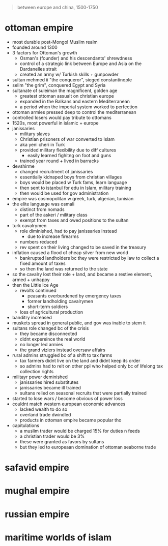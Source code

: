 > between europe and china, 1500-1750
# ottoman empire
* most durable post-Mongol Muslim realm
* founded around 1300
* 3 factors for Ottoman's growth
	* Osman's (founder) and his descendants' shrewdness
	* control of a strategic link between Europe and Asia on the Dardanelles strait
	* created an army w/ Turkish skills + gunpowder
* sultan mehmed ii "the conqueror", sieged constantinople
* selim "the grim", conquered Egypt and Syria
* sultanate of suleiman the magnificent, golden age
	* greatest ottoman assualt on christian europe
	* expanded in the Balkans and eastern Mediterranean
	* a period when the imperial system worked to perfection
* ottoman armies pressed deep to control the mediterranean
* controlled losers would pay tribute to ottomans
* 1520s, most powerful in islamic + europe
* janissaries
	* military slaves
	* Christian prisoners of war converted to Islam
	* aka yeni cheri in Turk
	* provided military flexibility due to diff cultures
		* easily learned fighitng on foot and guns
	* trained year round + lived in barracks
* devshirme
	* changed recruitment of janissaries
	* essentially kidnaped boys from christian villages
	* boys would be placed w Turk fams, learn language
	* then sent to istanbul for edu in Islam, military training
	* then would be used for gov administration
* empire was cosmopolitan w greek, turk, algerian, tunisian
* the elite language was osmali
	* distinct from nomads
	* part of the askeri / military class
	* exempt from taxes and owed positions to the sultan
* turk cavalrymen
	* role diminished, had to pay janissaries instead
		* due to increase firearms
	* numbers reduced
	* rev spent on their living changed to be saved in the treasury
* inflation caused a flood of cheap silver from new world
	* bankrupted landholders bc they were restricted by law to collect a fixed amount of taxes
	* so then the land was returned to the state
* so the cavalry lost their role + land, and became a restive element, armed + unhappy
* then the Little Ice Age
	* revolts continued
		* peasants overburdened by emergency taxes
		* former landholding cavalrymen
		* short-term soldiers
	* loss of agricultural production
* banditry increased
* muskets spread in general public, and gov was inable to stem it
* sultans role changed bc of the crisis
	* they became disconnected
	* didnt expereince the real world
	* no longer led armies
	* the grand viziers instead oversaw affairs
* rural admins struggled bc of a shift to tax farms
	* tax farmers didnt live on the land and didnt keep its order
	* so admins had to relt on other ppl who helped only bc of lifelong tax collection rights
* militayr power deminished
	* janissaries hired substitutes 
	* janissaries became ill trained
	* sultans relied on seasonal recruits that were partially trained
* started to lose wars / become obvious  of power loss
* couldnt match western european economic advances
	* lacked wealth to do so
	* overland trade dwindled
	* products in ottoman empire became popular tho
* capitulations
	* a muslim trader would be charged 15% for duties n feeds
	* a christian trader would be 3%
	* these were granted as favors by sultans
	* but they led to europeaan domination of ottoman seaborne trade
# safavid empire
# mughal empire
# russian empire
# maritime worlds of islam